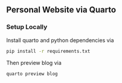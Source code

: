 ## Personal Website via Quarto

### Setup Locally

Install quarto and python dependencies via

```bash
pip install -r requirements.txt
```

Then preview blog via

```bash
quarto preview blog
```
